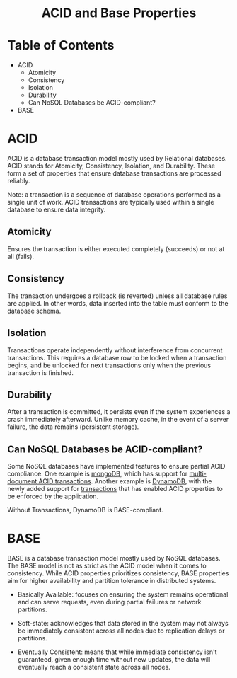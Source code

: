 <div align='center'>
  <h1>ACID and Base Properties</h1>
</div>

# Table of Contents

- ACID
  - Atomicity
  - Consistency
  - Isolation
  - Durability
  - Can NoSQL Databases be ACID-compliant?
- BASE
  
# ACID

ACID is a database transaction model mostly used by Relational databases. 
ACID stands for Atomicity, Consistency, Isolation, and Durability. 
These form a set of properties that ensure database transactions are processed reliably.

Note: a transaction is a sequence of database operations performed as a single unit of work. ACID transactions are typically used within a single database to ensure data integrity.

## Atomicity

Ensures the transaction is either executed completely (succeeds) or not at all (fails).

## Consistency

The transaction undergoes a rollback (is reverted) unless all database rules are applied. In other words, data inserted into the table must conform to the database schema.

## Isolation

Transactions operate independently without interference from concurrent transactions. This requires a database row to be locked when a transaction begins, and be unlocked for next transactions only when the previous transaction is finished.

## Durability

After a transaction is committed, it persists even if the system experiences a crash immediately afterward. Unlike memory cache, in the event of a server failure, the data remains (persistent storage).

## Can NoSQL Databases be ACID-compliant?

Some NoSQL databases have implemented features to ensure partial ACID compliance. One example is [mongoDB](https://www.mongodb.com/basics/acid-transactions), which has support for [multi-document ACID transactions](https://www.mongodb.com/blog/post/mongodb-multi-document-acid-transactions-general-availability). Another example is [DynamoDB](https://github.com/camponogaraviera/full-stack-roadmap/blob/dev/system_design_and_infrastructure/database/06_technologies/DynamoDB.md), with the newly added support for [transactions](https://aws.amazon.com/blogs/aws/new-amazon-dynamodb-transactions/) that has enabled ACID properties to be enforced by the application.

Without Transactions, DynamoDB is BASE-compliant.

# BASE

BASE is a database transaction model mostly used by NoSQL databases. The BASE model is not as strict as the ACID model when it comes to consistency. While ACID properties prioritizes consistency, BASE properties aim for higher availability and partition tolerance in distributed systems.

- Basically Available: focuses on ensuring the system remains operational and can serve requests, even during partial failures or network partitions.

- Soft-state: acknowledges that data stored in the system may not always be immediately consistent across all nodes due to replication delays or partitions.

- Eventually Consistent: means that while immediate consistency isn't guaranteed, given enough time without new updates, the data will eventually reach a consistent state across all nodes.
